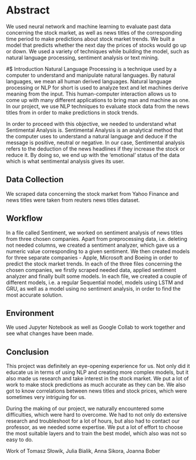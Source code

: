 
# Abstract
We used neural network and machine learning  to evaluate past data concerning the stock market, as well as news titles of the corresponding time period to make predictions about stock market trends. We built a model that predicts whether the next day the prices of stocks would go up or down. We used a variety of techniques while building the model, such as natural language processing, sentiment analysis or text mining.

#$ Introduction
Natural Language Processing is a technique used by a computer to understand and manipulate natural languages. By natural languages, we mean all human derived languages. Natural language processing or NLP for short is used to analyze text and let machines derive meaning from the input. This human-computer interaction allows us to come up with many different applications to bring man and machine as one. In our project,  we use NLP techniques to evaluate stock data from the news titles from in order to make predictions in stock trends.

In order to proceed with this objective, we needed to understand what Sentimental Analysis is. Sentimental Analysis is an analytical method that the computer uses to understand a natural language and deduce if the message is positive, neutral or negative. In our case, Sentimental analysis refers to the deduction of the news headlines if they increase the stock or reduce it. By doing so, we end up with the ‘emotional’ status of the data which is what sentimental analysis gives its user.

## Data Collection
We scraped data concerning the stock market from Yahoo Finance and news titles were taken from reuters news titles dataset. 

## Workflow
In a file called Sentiment, we worked on sentiment analysis of news titles from three chosen companies. Apart from preprocessing data, i.e. deleting not needed columns, we created a sentiment analyzer, which gave us a numeric value corresponding to a given sentiment. We then created models for three separate companies - Apple, Microsoft and Boeing in order to predict the stock market trends. In each of the three files concerning the chosen companies, we firstly scraped needed data, applied sentiment analyzer and finally built some models. In each file, we created a couple of different models, i.e. a regular Sequential model, models using LSTM and GRU, as well as a model using no sentiment analysis, in order to find the most accurate solution.

## Environment
We used Jupyter Notebook as well as Google Collab to work together and see what changes have been made.

## Conclusion
This project was definitely an eye-opening experience for us. Not only did it educate us in terms of using NLP and creating more complex models, but it also made us research and take interest in the stock market. We put a lot of work to make stock predictions as much accurate as they can be. We also got to know correlations between news titles and stock prices, which were sometimes very intriguing for us.

During the making of our project, we naturally encountered some difficulties, which were hard to overcome. We had to not only do extensive research and troubleshoot for a lot of hours, but also had to contact our professor, as we needed some expertise. We put a lot of effort to choose the most suitable layers and to train the best model, which also was not so easy to do.

Work of Tomasz Słowik, Julia Bialik, Anna Sikora, Joanna Bober
